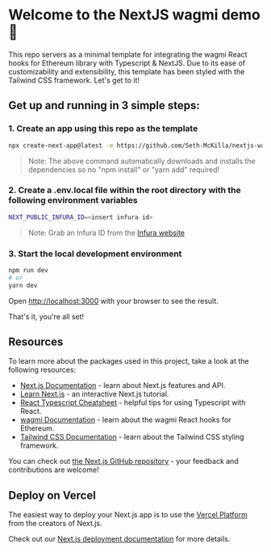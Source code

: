 # Welcome to the NextJS wagmi demo 👋
This repo servers as a minimal template for integrating the wagmi React hooks for Ethereum library with Typescript & NextJS. Due to its ease of customizability and extensibility, this template has been styled with the Tailwind CSS framework. Let's get to it!

## Get up and running in 3 simple steps:

### 1. Create an app using this repo as the template
```bash
npx create-next-app@latest -e https://github.com/Seth-McKilla/nextjs-wagmi
```
>Note: The above command automatically downloads and installs the dependencies so no "npm install" or "yarn add" required!

### 2. Create a .env.local file within the root directory with the following environment variables
```bash
NEXT_PUBLIC_INFURA_ID=<insert infura id>
```
>Note: Grab an Infura ID from the [Infura website](https://infura.io/)

### 3. Start the local development environment
```bash
npm run dev
# or
yarn dev
```

Open [http://localhost:3000](http://localhost:3000) with your browser to see the result.

That's it, you're all set!

## Resources
To learn more about the packages used in this project, take a look at the following resources:

- [Next.js Documentation](https://nextjs.org/docs) - learn about Next.js features and API.
- [Learn Next.js](https://nextjs.org/learn) - an interactive Next.js tutorial.
- [React Typescript Cheatsheet](https://react-typescript-cheatsheet.netlify.app/docs/basic/setup/) - helpful tips for using Typescript with React.
- [wagmi Documentation](https://wagmi-xyz.vercel.app/) - learn about the wagmi React hooks for Ethereum.
- [Tailwind CSS Documentation](https://tailwindcss.com/) - learn about the Tailwind CSS styling framework.

You can check out [the Next.js GitHub repository](https://github.com/vercel/next.js/) - your feedback and contributions are welcome!

## Deploy on Vercel

The easiest way to deploy your Next.js app is to use the [Vercel Platform](https://vercel.com/new?utm_medium=default-template&filter=next.js&utm_source=create-next-app&utm_campaign=create-next-app-readme) from the creators of Next.js.

Check out our [Next.js deployment documentation](https://nextjs.org/docs/deployment) for more details.
